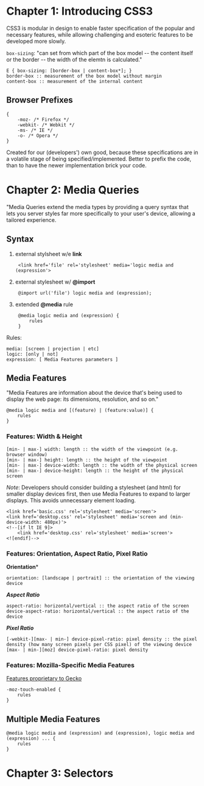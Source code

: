 # Chapter 1: Introducing CSS3 #

CSS3 is modular in design to enable faster specification of the popular and necessary features, while allowing challenging and esoteric features to be developed more slowly.

`box-sizing`: "can set from which part of the box model -- the content itself or the border -- the width of the elemtn is calculated."

	E { box-sizing: [border-box | content-box*]; }
	border-box :: measurement of the box model without margin
	content-box :: measurement of the internal content

## Browser Prefixes ##

	{
		-moz- /* Firefox */
		-webkit- /* Webkit */
		-ms- /* IE */
		-o- /* Opera */
	}

Created for our (developers') own good, because these specifications are in a volatile stage of being specified/implemented.  Better to prefix the code, than to have the newer
implementation brick your code.

# Chapter 2: Media Queries #

"Media Queries extend the media types by providing a query syntax that lets you server styles far more specifically to your user's device, allowing a tailored experience.

## Syntax ##

1. external stylsheet w/e **link**

		<link href='file' rel='stylesheet' media='logic media and (expression'>

2. external stylesheet w/ **@import**

		@import url('file') logic media and (expression);

3. extended **@media** rule

		@media logic media and (expression) {
			rules
		}

Rules:

	media: [screen | projection | etc]
	logic: [only | not]
	expression: [ Media Features parameters ]

## Media Features ##

"Media Features are information about the device that's being used to display the web page: its dimensions, resolution, and so on."

	@media logic media and [(feature) | (feature:value)] {
		rules
	}

### Features: Width & Height ###

	[min- | max-] width: length :: the width of the viewpoint (e.g. browser window)
	[min- | max-] height: length :: the height of the viewpoint
	[min- | max-] device-width: length :: the width of the physical screen
	[min- | max-] device-height: length :: the height of the physical screen
	
*Note*: Developers should consider building a stylesheet (and html) for smaller display devices first, then use Media Features to expand to larger displays.
This avoids unnecessary element loading.

	<link href='basic.css' rel='stylesheet' media='screen'>
	<link href='desktop.css' rel='stylesheet' media='screen and (min-device-width: 480px)'>
	<!--[if lt IE 9]>
		<link href='desktop.css' rel='stylesheet' media='screen'>
	<![endif]-->

### Features: Orientation, Aspect Ratio, Pixel Ratio ###

**Orientation***

	orientation: [landscape | portrait] :: the orientation of the viewing device

***Aspect Ratio***

	aspect-ratio: horizontal/vertical :: the aspect ratio of the screen
	device-aspect-ratio: horizontal/vertical :: the aspect ratio of the device

***Pixel Ratio***

	[-webkit-][max- | min-] device-pixel-ratio: pixel density :: the pixel density (how many screen pixels per CSS pixel) of the viewing device
	[max- | min-][moz] device-pixel-ratio: pixel density

### Features: Mozilla-Specific Media Features ###

[Features proprietary to Gecko](https://developer.mozilla.org/En/CSS/Media_queries#Mozilla-specific_media_features)

	-moz-touch-enabled {
		rules
	}	

## Multiple Media Features ##

	@media logic media and (expression) and (expression), logic media and (expression) ... {
		rules
	}

# Chapter 3: Selectors #

